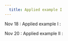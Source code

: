 ```yaml
---
  title: Applied example I   
---
```

  
Nov 18
: Applied example I
  : [](https://jlacasa.github.io/stat705_fall2024/classes/day38_11182024)  

Nov 20
: Applied example II
  : [](https://jlacasa.github.io/stat705_fall2024/classes/day39_11202024)  

